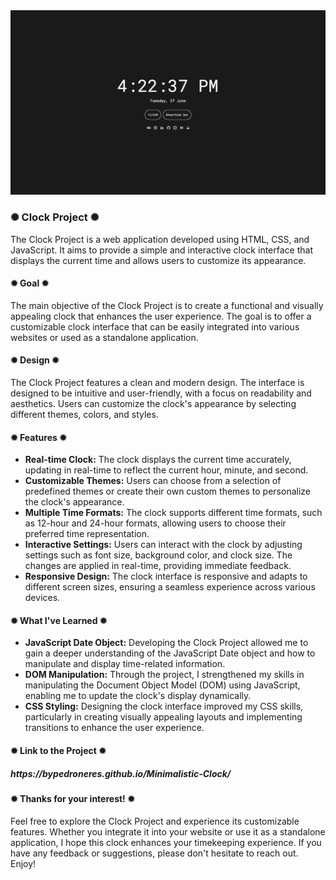 <div class="image-container">
  <img class="CoverImagee" src="GIT HUB COVER.png" alt="Cover">
</div>
          
<h3>✺ Clock Project ✺</h3>

The Clock Project is a web application developed using HTML, CSS, and JavaScript. It aims to provide a simple and interactive clock interface that displays the current time and allows users to customize its appearance.

<h4>✹ Goal ✹</h4>

The main objective of the Clock Project is to create a functional and visually appealing clock that enhances the user experience. The goal is to offer a customizable clock interface that can be easily integrated into various websites or used as a standalone application.

<h4>✹ Design ✹</h4>

The Clock Project features a clean and modern design. The interface is designed to be intuitive and user-friendly, with a focus on readability and aesthetics. Users can customize the clock's appearance by selecting different themes, colors, and styles.

<h4>✹ Features ✹</h4>

* <b>Real-time Clock:</b> The clock displays the current time accurately, updating in real-time to reflect the current hour, minute, and second.
* <b>Customizable Themes:</b> Users can choose from a selection of predefined themes or create their own custom themes to personalize the clock's appearance.
* <b>Multiple Time Formats:</b> The clock supports different time formats, such as 12-hour and 24-hour formats, allowing users to choose their preferred time representation.
* <b>Interactive Settings:</b> Users can interact with the clock by adjusting settings such as font size, background color, and clock size. The changes are applied in real-time, providing immediate feedback.
* <b>Responsive Design:</b> The clock interface is responsive and adapts to different screen sizes, ensuring a seamless experience across various devices.

<h4>✹ What I've Learned ✹</h4>

* <b>JavaScript Date Object:</b> Developing the Clock Project allowed me to gain a deeper understanding of the JavaScript Date object and how to manipulate and display time-related information.
* <b>DOM Manipulation:</b> Through the project, I strengthened my skills in manipulating the Document Object Model (DOM) using JavaScript, enabling me to update the clock's display dynamically.
* <b>CSS Styling:</b> Designing the clock interface improved my CSS skills, particularly in creating visually appealing layouts and implementing transitions to enhance the user experience.

<h4>✹ Link to the Project ✹</h4>

<h5>https://bypedroneres.github.io/Minimalistic-Clock/</h5>

<h4>✹ Thanks for your interest! ✹</h4>

Feel free to explore the Clock Project and experience its customizable features. Whether you integrate it into your website or use it as a standalone application, I hope this clock enhances your timekeeping experience. If you have any feedback or suggestions, please don't hesitate to reach out. Enjoy!
